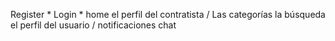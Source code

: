 Register *
Login * 
home 
el perfil del contratista /
Las categorías 
la búsqueda 
el perfil del usuario /
notificaciones
chat